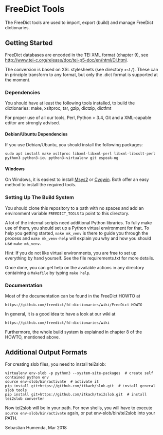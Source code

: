 FreeDict Tools
===============

The FreeDict tools are used to import, export (build) and manage FreeDict
dictionaries.

Getting Started
---------------

FreeDict databases are encoded in the TEI XML format (chapter 9), see
<http://www.tei-c.org/release/doc/tei-p5-doc/en/html/DI.html>.

The conversion is based on XSL stylesheets (see directory `xsl/`). These can in
principle transform to any format, but only the .dict format is supported at the
moment.

### Dependencies

You should have at least the following tools installed, to build the
dictionaries: make, xsltproc, tar, gzip, dictzip, dictfmt

For proper use of all our tools, Perl, Python > 3.4, Git and a XML-capable
editor are strongly advised.

#### Debian/Ubuntu Dependencies

If you use Debian/Ubuntu, you should install the following packages:

    sudo apt install make xsltproc libxml-libxml-perl libxml-libxslt-perl python3 python3-icu python3-virtualenv git espeak-ng

#### Windows

On Windows, it is easiest to install [Msys2](https://www.msys2.org/) or
[Cygwin](https://www.cygwin.com). Both offer an easy method to install the
required tools.

### Setting Up The Build System

You should clone this repository to a path with no spaces and add an environment
variable `FREEDICT_TOOLS` to point to this directory.

A lot of the internal scripts need additional Python libraries. To fully make
use of them, you should set up a Python virtual environment for that. To help
you getting started, `make mk_venv` is there to guide you through the process
and `make mk_venv-help` will explain you why and how you should use `make mk_venv`.

Hint: If you do not like virtual environments, you are free to set up everything
by hand yourself. See the file requirements.txt for more details.

Once done, you can get help on the available actions in any directory containing a
`Makefile` by typing `make help`.

### Documentation

Most of the documentation can be found in the FreeDict HOWTO at

    https://github.com/freedict/fd-dictionaries/wiki/FreeDict-HOWTO

In general, it is a good idea to have a look at our wiki at
    
    https://github.com/freedict/fd-dictionaries/wiki


Furthermore, the whole build system is explained
in chapter 8 of the HOWTO, mentioned above.

Additional Output Formats
-------------------------

For creating slob files, you need to install tei2slob:

	virtualenv env-slob -p python3 --system-site-packages  # create self contained python env
	source env-slob/bin/activate  # activate it
	pip install git+https://github.com/itkach/slob.git  # install general slob tools
	pip install git+https://github.com/itkach/tei2slob.git  # install tei2slob converter

Now tei2slob will be in your path. For new shells, you will have to execute
`source env-slob/bin/activate` again, or put env-slob/bin/tei2slob into your
PATH.

Sebastian Humenda, Mar 2018

